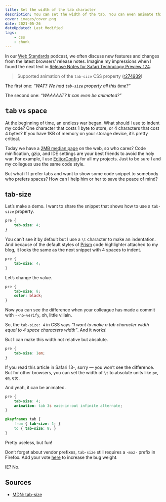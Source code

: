 ```yaml
---
title: Set the width of the tab character
description: You can set the width of the tab. You can even animate this width. I'm not sure why, but you can.
cover: images/cover.png
date: 2021-05-26
dateUpdated: Last Modified
tags:
    - css
    - chunk
---
```


In our [Web Standards](https://web-standards.ru/podcast/) podcast, we often discuss new features and changes from the latest browsers’ release notes. Imagine my impressions when I found the next text in [Release Notes for Safari Technology Preview 124](https://webkit.org/blog/11672/release-notes-for-safari-technology-preview-124/).

> Supported animation of the `tab-size` CSS property ([r274939](https://trac.webkit.org/changeset/274939/webkit/))

The first one: *“WAT? We had `tab-size` property all this time?”*

The second one: *“WAAAAAT? It can even be animated?”*

## <kbd>tab</kbd> vs <kbd>space</kbd>

At the beginning of time, an endless war began. What should I use to indent my code? One character that costs 1 byte to store, or 4 characters that cost 4 bytes? If you have 1KB of memory on your storage device, it’s pretty critical.

Today we have a [2MB median page](https://almanac.httparchive.org/en/2020/page-weight#page-weight) on the web, so who cares? Code minification, gzip, and IDE settings are your best friends to avoid the holy war. For example, I use [EditorConfig](https://editorconfig.org/) for all my projects. Just to be sure I and my collegues use the same code style.

But what if I prefer tabs and want to show some code snippet to somebody who prefers spaces? How can I help him or her to save the peace of mind?

## tab-size

Let’s make a demo. I want to share the snippet that shows how to use a `tab-size` property.

```css
pre {
	tab-size: 4;
}
```

You can’t see it by default but I use a `\t` character to make an indentation. And because of the default styles of [Prism](https://prismjs.com/) code highlighter attached to my blog, it looks the same as the next snippet with 4 spaces to indent.

```css
pre {
    tab-size: 4;
}
```

Let’s change the value.

<style id="demo-0">
    #demo-0 + pre[class*='language-'] > code[class*='language-'] { -moz-tab-size: 8; tab-size: 8; }
</style>
```css
pre {
    tab-size: 8;
	color: black;
}
```

Now you can see the difference when your colleague has made a commit with `--no-verify`, oh, little villain.

So, the `tab-size: 4` in CSS says *“I want to make a tab character width equal to 4 space characters width”*. And it works!

But I can make this width not relative but absolute.

<style id="demo-1">
    #demo-1 + pre[class*='language-'] > code[class*='language-'] { -moz-tab-size: 1em; tab-size: 1em; }
</style>
```css
pre {
	tab-size: 1em;
}
```

If you read this article in Safari 13-, sorry — you won’t see the difference. But for other browsers, you can set the width of `\t` to absolute units like `px`, `em`, etc.

And yeah, it can be animated.

<style id="demo-2">
    #demo-2 + pre[class*='language-'] > code[class*='language-'] {
        -moz-tab-size: 4;
        tab-size: 4;
        animation: tab 3s ease-in-out infinite alternate;
    }

    @keyframes tab {
        from { -moz-tab-size: 1; tab-size: 1; }
        to { -moz-tab-size: 8; tab-size: 8; }
    }
</style>
```css
pre {
	tab-size: 4;
	animation: tab 3s ease-in-out infinite alternate;
}

@keyframes tab {
	from { tab-size: 1; }
	to { tab-size: 8; }
}
```

Pretty useless, but fun!

Don’t forget about vendor prefixes, `tab-size` still requires a `-moz-` prefix in Firefox. Add your vote [here](https://bugzilla.mozilla.org/show_bug.cgi?id=737785) to increase the bug weight.

IE? No.

## Sources

- [MDN: tab-size](https://developer.mozilla.org/en-US/docs/Web/CSS/tab-size)

